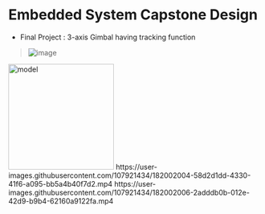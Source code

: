 # Embedded System Capstone Design
 - Final Project : 3-axis Gimbal having tracking function
> ![image](https://user-images.githubusercontent.com/107921434/182001995-18abd71f-4463-4e7c-bed4-af0751bab6f9.png)
<img width="210" alt="model" src="https://user-images.githubusercontent.com/107921434/182002144-da4ff58e-627c-4e64-9871-f6dbfcce16c0.png">
https://user-images.githubusercontent.com/107921434/182002004-58d2d1dd-4330-41f6-a095-bb5a4b40f7d2.mp4
https://user-images.githubusercontent.com/107921434/182002006-2adddb0b-012e-42d9-b9b4-62160a9122fa.mp4

